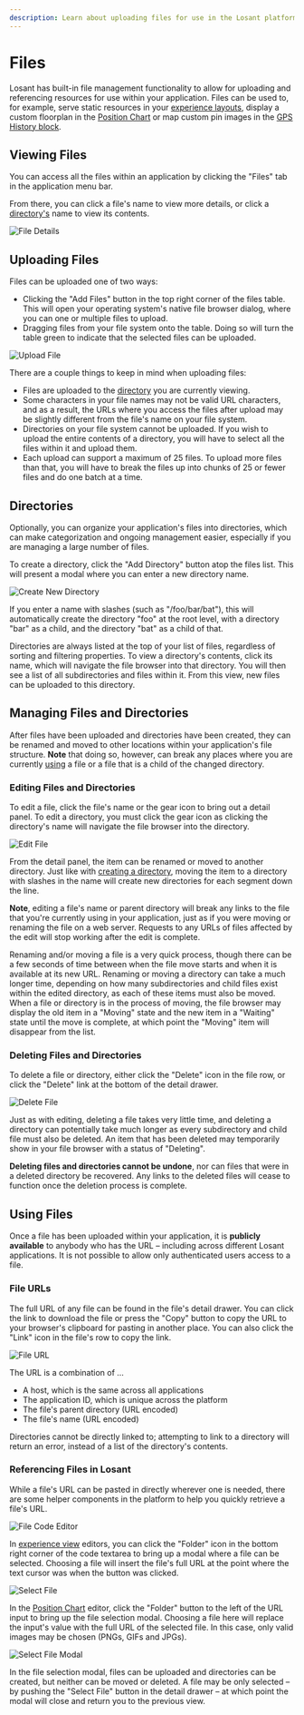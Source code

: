 ```yaml
---
description: Learn about uploading files for use in the Losant platform.
---
```


# Files

Losant has built-in file management functionality to allow for uploading and referencing resources for use within your application. Files can be used to, for example, serve static resources in your [experience layouts](/experiences/views/#layouts), display a custom floorplan in the [Position Chart](/dashboards/position-chart/) or map custom pin images in the [GPS History block](/dashboards/gps-history/).

## Viewing Files

You can access all the files within an application by clicking the "Files" tab in the application menu bar.

From there, you can click a file's name to view more details, or click a [directory's](#directories) name to view its contents.

![File Details](/images/files/file-details.png "File Details")

## Uploading Files

Files can be uploaded one of two ways:

- Clicking the "Add Files" button in the top right corner of the files table. This will open your operating system's native file browser dialog, where you can one or multiple files to upload.
- Dragging files from your file system onto the table. Doing so will turn the table green to indicate that the selected files can be uploaded.

![Upload File](/images/files/upload-file.png "Upload File")

There are a couple things to keep in mind when uploading files:

- Files are uploaded to the [directory](#directories) you are currently viewing.
- Some characters in your file names may not be valid URL characters, and as a result, the URLs where you access the files after upload may be slightly different from the file's name on your file system.
- Directories on your file system cannot be uploaded. If you wish to upload the entire contents of a directory, you will have to select all the files within it and upload them.
- Each upload can support a maximum of 25 files. To upload more files than that, you will have to break the files up into chunks of 25 or fewer files and do one batch at a time.

## Directories

Optionally, you can organize your application's files into directories, which can make categorization and ongoing management easier, especially if you are managing a large number of files.

To create a directory, click the "Add Directory" button atop the files list. This will present a modal where you can enter a new directory name.

![Create New Directory](/images/files/new-directory-modal.png "Create New Directory")

If you enter a name with slashes (such as "/foo/bar/bat"), this will automatically create the directory "foo" at the root level, with a directory "bar" as a child, and the directory "bat" as a child of that.

Directories are always listed at the top of your list of files, regardless of sorting and filtering properties. To view a directory's contents, click its name, which will navigate the file browser into that directory. You will then see a list of all subdirectories and files within it. From this view, new files can be uploaded to this directory.

## Managing Files and Directories

After files have been uploaded and directories have been created, they can be renamed and moved to other locations within your application's file structure. **Note** that doing so, however, can break any places where you are currently [using](#using-files) a file or a file that is a child of the changed directory.

### Editing Files and Directories

To edit a file, click the file's name or the gear icon to bring out a detail panel. To edit a directory, you must click the gear icon as clicking the directory's name will navigate the file browser into the directory.

![Edit File](/images/files/edit-file.png "Edit File")

From the detail panel, the item can be renamed or moved to another directory. Just like with [creating a directory](#directories), moving the item to a directory with slashes in the name will create new directories for each segment down the line.

**Note**, editing a file's name or parent directory will break any links to the file that you're currently using in your application, just as if you were moving or renaming the file on a web server. Requests to any URLs of files affected by the edit will stop working after the edit is complete.

Renaming and/or moving a file is a very quick process, though there can be a few seconds of time between when the file move starts and when it is available at its new URL. Renaming or moving a directory can take a much longer time, depending on how many subdirectories and child files exist within the edited directory, as each of these items must also be moved. When a file or directory is in the process of moving, the file browser may display the old item in a "Moving" state and the new item in a "Waiting" state until the move is complete, at which point the "Moving" item will disappear from the list.

### Deleting Files and Directories

To delete a file or directory, either click the "Delete" icon in the file row, or click the "Delete" link at the bottom of the detail drawer.

![Delete File](/images/files/delete-file.png "Delete File")

Just as with editing, deleting a file takes very little time, and deleting a directory can potentially take much longer as every subdirectory and child file must also be deleted. An item that has been deleted may temporarily show in your file browser with a status of "Deleting".

**Deleting files and directories cannot be undone**, nor can files that were in a deleted directory be recovered. Any links to the deleted files will cease to function once the deletion process is complete.

## Using Files

Once a file has been uploaded within your application, it is **publicly available** to anybody who has the URL – including across different Losant applications. It is not possible to allow only authenticated users access to a file.

### File URLs

The full URL of any file can be found in the file's detail drawer. You can click the link to download the file or press the "Copy" button to copy the URL to your browser's clipboard for pasting in another place. You can also click the "Link" icon in the file's row to copy the link.

![File URL](/images/files/file-url.png "File URL")

The URL is a combination of ...

- A host, which is the same across all applications
- The application ID, which is unique across the platform
- The file's parent directory (URL encoded)
- The file's name (URL encoded)

Directories cannot be directly linked to; attempting to link to a directory will return an error, instead of a list of the directory's contents.

### Referencing Files in Losant

While a file's URL can be pasted in directly wherever one is needed, there are some helper components in the platform to help you quickly retrieve a file's URL.

![File Code Editor](/images/files/file-code-editor.png "File Code Editor")

In [experience view](/experiences/views/) editors, you can click the "Folder" icon in the bottom right corner of the code textarea to bring up a modal where a file can be selected. Choosing a file will insert the file's full URL at the point where the text cursor was when the button was clicked.

![Select File](/images/files/select-file.png "Select File")

In the [Position Chart](/dashboards/position-chart/) editor, click the "Folder" button to the left of the URL input to bring up the file selection modal. Choosing a file here will replace the input's value with the full URL of the selected file. In this case, only valid images may be chosen (PNGs, GIFs and JPGs).

![Select File Modal](/images/files/select-file-modal.png "Select File Modal")

In the file selection modal, files can be uploaded and directories can be created, but neither can be moved or deleted. A file may be only selected – by pushing the "Select File" button in the detail drawer – at which point the modal will close and return you to the previous view.